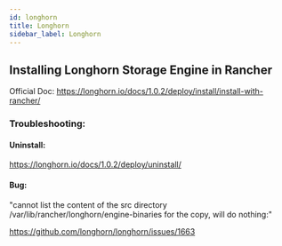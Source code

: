 ```yaml
---
id: longhorn
title: Longhorn
sidebar_label: Longhorn
---
```


## Installing Longhorn Storage Engine in Rancher

Official Doc: https://longhorn.io/docs/1.0.2/deploy/install/install-with-rancher/ 

### Troubleshooting: 

#### Uninstall: 

https://longhorn.io/docs/1.0.2/deploy/uninstall/

#### Bug: 

"cannot list the content of the src directory /var/lib/rancher/longhorn/engine-binaries for the copy, will do nothing:" 

https://github.com/longhorn/longhorn/issues/1663 

